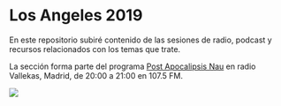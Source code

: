 # Los Angeles 2019

En este repositorio subiré contenido de las sesiones de radio, podcast y recursos relacionados con los temas que trate.

La sección forma parte del programa [Post Apocalipsis Nau](https://www.twitter.com/PostNau) en radio Vallekas, Madrid, de 20:00 a 21:00 en 107.5 FM.


![](https://s3.amazonaws.com/digitaltrends-uploads-prod/2016/08/blade-runner-rachel-smoking.png)